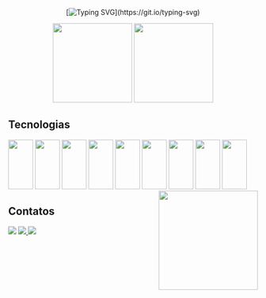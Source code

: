 <div align="center">

[![Typing SVG](https://readme-typing-svg.demolab.com?font=Fira+Code&duration=4000&pause=1000&color=dracula&background=DF4DFF00&center=true&vCenter=true&width=500&height=100&lines=Hello+programmer%2C+welcome+to+my+profile!)](https://git.io/typing-svg)

</div>

<div align="center">

 <img height="160em" src="https://github-readme-stats.vercel.app/api?username=&show_icons=true&theme=dracula&include_all_commits=true&count_private=true"/>
 <img height="160em" src="https://github-readme-stats.vercel.app/api/top-langs/?username=Diogo-Javax888&layout=compact&langs_count=7&theme=dracula"/>

</div>

## Tecnologias

<div>
<img width="50em" height="100em" src="https://cdn.jsdelivr.net/gh/devicons/devicon/icons/html5/html5-original.svg" />
<img width="50em" height="100em" src="https://cdn.jsdelivr.net/gh/devicons/devicon/icons/css3/css3-original.svg" />
<img width="50em" height="100em" src="https://cdn.jsdelivr.net/gh/devicons/devicon/icons/javascript/javascript-original.svg" />
<img width="50em" height="100em" src="https://cdn.jsdelivr.net/gh/devicons/devicon/icons/mysql/mysql-original.svg" />
<img width="50em" height="100em" src="https://cdn.jsdelivr.net/gh/devicons/devicon/icons/java/java-original.svg" />
<img width="50em" height="100em" src="https://cdn.jsdelivr.net/gh/devicons/devicon/icons/csharp/csharp-original.svg" />
<img width="50em" height="100em" src="https://cdn.jsdelivr.net/gh/devicons/devicon/icons/php/php-original.svg" />
<img width="50em" height="100em" src="https://cdn.jsdelivr.net/gh/devicons/devicon/icons/react/react-original-wordmark.svg" />
<img width="50em" height="100em" src="https://cdn.jsdelivr.net/gh/devicons/devicon/icons/androidstudio/androidstudio-original.svg" />
 
<img align="right" width="200em" height="200em" src="https://fiverr-res.cloudinary.com/images/t_main1,q_auto,f_auto,q_auto,f_auto/attachments/delivery/asset/7ec6640a07237e091f3fe6a946e41373-1647549880/philippegend%2010x%20animated/create-professional-pixel-art-illustrations-and-animations.gif" />
</div>

## 

## Contatos
<div>
<a href="https://github.com/Diogo-Javax888" target="_blank"><img src="https://img.shields.io/badge/GitHub-100000?style=for-the-badge&logo=github&logoColor=white" target="_blank"/></a>
<a href="https://www.linkedin.com/in/diogodesouzabarbosa/" target="_blank"><img src="https://img.shields.io/badge/LinkedIn-0077B5?style=for-the-badge&logo=linkedin&logoColor=white" target="_blank"/>
<a href="mailto:diogosouzabarbosa09@gmail.com" target="_blank"><img src="https://img.shields.io/badge/-Gmail-%23333?style=for-the-badge&logo=gmail&logoColor=white" target="_blank"/>
</a>
</div>
